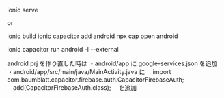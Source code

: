 ionic serve

or

ionic build
ionic capacitor add android
npx cap open android

<!-- 実機デバッグ -->
ionic capacitor run android -l --external

android prj を作り直した時は
・android/app に google-services.json を追加
・android/app/src/main/java/MainActivity.java に
　import com.baumblatt.capacitor.firebase.auth.CapacitorFirebaseAuth;
　add(CapacitorFirebaseAuth.class);
　を追加
